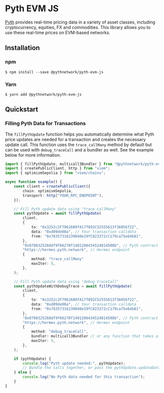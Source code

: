 # Pyth EVM JS

[Pyth](https://pyth.network/) provides real-time pricing data in a variety of asset classes, including cryptocurrency,
equities, FX and commodities. This library allows you to use these real-time prices on EVM-based networks.

## Installation

### npm

```
$ npm install --save @pythnetwork/pyth-evm-js
```

### Yarn

```
$ yarn add @pythnetwork/pyth-evm-js
```

## Quickstart

### Filling Pyth Data for Transactions

The `fillPythUpdate` function helps you automatically determine what Pyth price updates are needed for a transaction and creates the necessary update call.
This function uses the `trace_callMany` method by default but can be used with `debug_traceCall` and a bundler as well. See the example below for more information.

```typescript
import { fillPythUpdate, multicall3Bundler } from "@pythnetwork/pyth-evm-js";
import { createPublicClient, http } from "viem";
import { optimismSepolia } from "viem/chains";

async function example() {
    const client = createPublicClient({
        chain: optimismSepolia,
        transport: http("YOUR_RPC_ENDPOINT"),
    });

    // Fill Pyth update data using "trace_callMany"
    const pythUpdate = await fillPythUpdate(
        client,
        {
            to: "0x3252c2F7962689fA17f892C52555613f36056f22",
            data: "0xd09de08a", // Your transaction calldata
            from: "0x78357316239040e19fC823372cC179ca75e64b81",
        },
        "0x0708325268df9f66270f1401206434524814508b", // Pyth contract address
        "https://hermes.pyth.network", // Hermes endpoint
        {
            method: "trace_callMany"
            maxIter: 5,
        },
    );

    // Fill Pyth update data using "debug_traceCall"
    const pythUpdateWithDebugTrace = await fillPythUpdate(
        client,
        {
            to: "0x3252c2F7962689fA17f892C52555613f36056f22",
            data: "0xd09de08a", // Your transaction calldata
            from: "0x78357316239040e19fC823372cC179ca75e64b81",
        },
        "0x0708325268df9f66270f1401206434524814508b", // Pyth contract address
        "https://hermes.pyth.network", // Hermes endpoint
        {
            method: "debug_traceCall",
            bundler: multicall3Bundler // or any function that takes a PythUpdate and a CallRequest and produces a CallRequest
            maxIter: 5,
        },
    );

    if (pythUpdate) {
        console.log("Pyth update needed:", pythUpdate);
        // Bundle the calls together, or pass the pythUpdate.updateData to your contract.
    } else {
        console.log("No Pyth data needed for this transaction");
    }
}
```